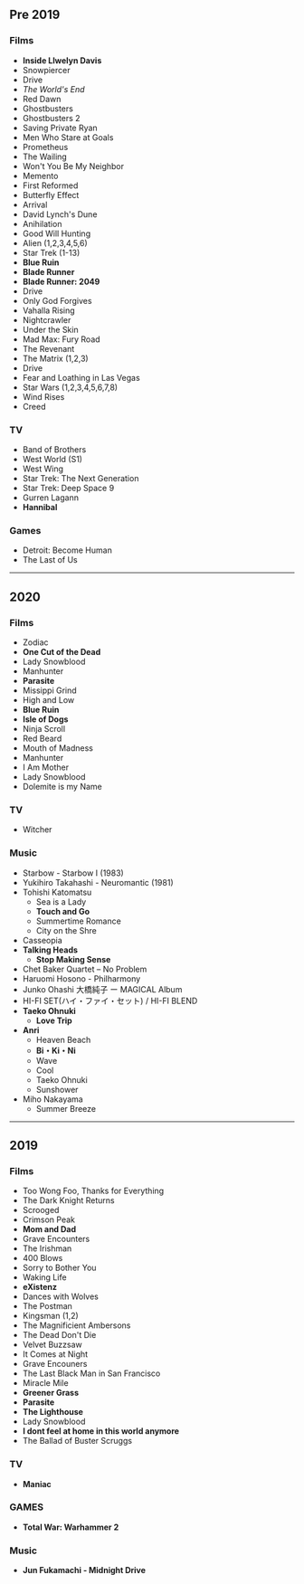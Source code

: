 ## Pre 2019

### Films
   - **Inside Llwelyn Davis**
   - Snowpiercer
   - Drive
   - *The World's End*
   - Red Dawn
   - Ghostbusters
   - Ghostbusters 2
   - Saving Private Ryan
   - Men Who Stare at Goals
   - Prometheus
   - The Wailing
   - Won't You Be My Neighbor
   - Memento
   - First Reformed
   - Butterfly Effect
   - Arrival
   - David Lynch's Dune
   - Anihilation 
   - Good Will Hunting
   - Alien (1,2,3,4,5,6)
   - Star Trek (1-13)
   - **Blue Ruin**
   - **Blade Runner**
   - **Blade Runner: 2049**
   - Drive
   - Only God Forgives
   - Vahalla Rising
   - Nightcrawler
   - Under the Skin
   - Mad Max: Fury Road
   - The Revenant
   - The Matrix (1,2,3)
   - Drive
   - Fear and Loathing in Las Vegas
   - Star Wars (1,2,3,4,5,6,7,8)
   - Wind Rises
   - Creed

### TV
   - Band of Brothers
   - West World (S1)
   - West Wing 
   - Star Trek: The Next Generation
   - Star Trek: Deep Space 9
   - Gurren Lagann
   - **Hannibal**

### Games
   - Detroit: Become Human
   - The Last of Us

---

## 2020

### Films
   - Zodiac
   - **One Cut of the Dead**
   - Lady Snowblood
   - Manhunter
   - **Parasite**
   - Missippi Grind
   - High and Low
   - **Blue Ruin**
   - **Isle of Dogs**
   - Ninja Scroll
   - Red Beard
   - Mouth of Madness
   - Manhunter
   - I Am Mother
   - Lady Snowblood
   - Dolemite is my Name

### TV
   - Witcher

### Music
   - Starbow - Starbow I (1983)
   - Yukihiro Takahashi - Neuromantic (1981)
   - Tohishi Katomatsu
     - Sea is a Lady
     - **Touch and Go**
     - Summertime Romance
     - City on the Shre
   - Casseopia
   - **Talking Heads**
     - **Stop Making Sense**
   - Chet Baker Quartet ‎– No Problem 
   - Haruomi Hosono - Philharmony
   - Junko Ohashi 大橋純子 ー MAGICAL Album
   - HI-FI SET(ハイ・ファイ・セット) / HI-FI BLEND 
   - **Taeko Ohnuki**
     - **Love Trip**
   - **Anri**
     - Heaven Beach
     - **Bi・Ki・Ni**
     - Wave
     - Cool
     - Taeko Ohnuki
     - Sunshower
   - Miho Nakayama
     - Summer Breeze

---
   
## 2019

### Films
   - Too Wong Foo, Thanks for Everything
   - The Dark Knight Returns
   - Scrooged
   - Crimson Peak
   - **Mom and Dad**
   - Grave Encounters
   - The Irishman
   - 400 Blows
   - Sorry to Bother You
   - Waking Life
   - **eXistenz**
   - Dances with Wolves
   - The Postman
   - Kingsman (1,2)
   - The Magnificient Ambersons
   - The Dead Don't Die
   - Velvet Buzzsaw
   - It Comes at Night
   - Grave Encouners
   - The Last Black Man in San Francisco
   - Miracle Mile
   - **Greener Grass**
   - **Parasite**
   - **The Lighthouse**
   - Lady Snowblood
   - **I dont feel at home in this world anymore**
   - The Ballad of Buster Scruggs

### TV
   - **Maniac**

### GAMES
   - **Total War: Warhammer 2**

### Music
   - **Jun Fukamachi - Midnight Drive**
